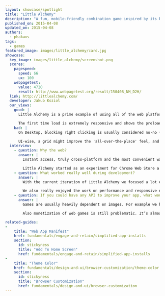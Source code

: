 ```yaml
---
layout: showcase/spotlight
title: "Little Alchemy"
description: "A fun, mobile-friendly combination game inspired by its bigger brother Alchemy."
published_on: 2015-04-08
updated_on: 2015-04-08
authors:
  - pbakaus
tags:
  - games
featured_image: images/little_alchemy/card.jpg
showcase:
  key_image: images/little_alchemy/screenshot.png
  scores:
    pagespeed:
      speed: 66
      ux: 100
    webpagetest:
      value: 4720
      result: http://www.webpagetest.org/result/150408_NM_D2H/
  link: http://littlealchemy.com/
  developer: Jakub Koziol
  our_views:
    good: |
      Little Alchemy is a prime example of using all of the web platform's latest abilities to its full advantage. It uses the [web app manifest](/web/fundamentals/engage-and-retain/simplified-app-installs) to launch fullscreen when installed and blends in with Android with the help of [theme-color](/web/fundamentals/design-and-ui/browser-customization/theme-color).

      The first time load is extremely responsive and shows the preloader right away. In addition, it can be played entirely offline through its use of AppCache. Well done.
    bad: |
      On Desktop, blocking right clicking is usually considered no-no (but it allowed me to find the secret cheat code by mistyping the Chrome DevTools shortcut :)). Not a terribly big deal for a game though.

      UI-wise, a grid might improve the 'all-over-the-place' feel, and when dragging elements on mobile, shifting them slightly to the top so that you can see what you're moving below your finger could improve visibility.
  interview:
    - question: Why the web?
      answer: |
        Instant access, truly cross-platform and the most convenient way of sharing on top of that. If that doesn’t sound good I don’t know what does.

        Little Alchemy started as an experiment for Chrome Web Store a few years back. Over time we expanded to other platforms but the web version remains our main focus. Right now all of our native apps are directly based on the web app. It cuts a lot of work and streamlines the process of updating the game, which is incredibly important for a tiny team like ours.
    - question: What worked really well during development?
      answer: |
        With the current iteration of Little Alchemy we focused a lot on the mobile web. During the development we worked with many physical devices and remote Chrome DevTools helped us to significantly speed up the process.

        We also really enjoyed the work on performance and responsive design. Current set of tools in Chrome allows for very efficient work on these aspects of the app.
    - question: If you could have any API to improve your app, what would it be?
      answer: |
        Games are usually heavily dependent on images. For example we have a library of over 500 images that need to be scalable and for the optimal experience they should be loaded before the player starts the game. It requires different logic than your typical web app where you can lazy load and use atlases. Having a way to deal with that in an efficient way would save us a lot of work and would make for a better experience for our players.

        Also monetization of web games is still problematic. It’s almost impossible to implement payments without going straight into free to play and there aren’t many elegant ways to support HTML5 games with ads. It’s an issue that informs the types and quality of games on the web platform.

related-guides:
-
    title: "Web App Manifest"
    href: fundamentals/engage-and-retain/simplified-app-installs
    section:
      id: stickyness
      title: "Add To Home Screen"
      href: fundamentals/engage-and-retain/simplified-app-installs
-
    title: "Theme Color"
    href: fundamentals/design-and-ui/browser-customization/theme-color
    section:
      id: stickyness
      title: "Browser Customization"
      href: fundamentals/design-and-ui/browser-customization
---
```

